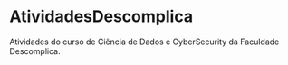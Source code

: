 # AtividadesDescomplica
Atividades do curso de Ciência de Dados e CyberSecurity da Faculdade Descomplica.
